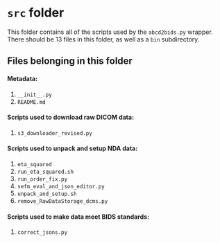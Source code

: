 # `src` folder

This folder contains all of the scripts used by the `abcd2bids.py` wrapper. There should be 13 files in this folder, as well as a `bin` subdirectory.

## Files belonging in this folder

#### Metadata:
1. `__init__.py`
1. `README.md`

#### Scripts used to download raw DICOM data:
1. `s3_downloader_revised.py`

#### Scripts used to unpack and setup NDA data:
1. `eta_squared`
1. `run_eta_squared.sh`
1. `run_order_fix.py`
1. `sefm_eval_and_json_editor.py`
1. `unpack_and_setup.sh`
2. `remove_RawDataStorage_dcms.py`

#### Scripts used to make data meet BIDS standards:
1. `correct_jsons.py`

